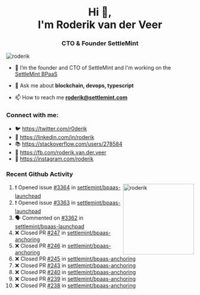 <h1 align="center">Hi 👋,<br/> I'm Roderik van der Veer</h1>
<h3 align="center">CTO & Founder SettleMint</h3>

<p align="left"> <img src="https://komarev.com/ghpvc/?username=roderik" alt="roderik" /> </p>

- 🔭 I’m the founder and CTO of SettleMint and I'm working on the [SettleMint BPaaS](https://settlemint.com)

- 💬 Ask me about **blockchain, devops, typescript**

- 📫 How to reach me **roderik@settlemint.com**



### Connect with me:

- 🐦 https://twitter.com/r0derik
- 🏢 https://linkedin.com/in/roderik
- 📚 https://stackoverflow.com/users/278584
- 🙊 https://fb.com/roderik.van.der.veer
- 📸 https://instagram.com/roderik

### Recent Github Activity
<img src="https://github-readme-stats.vercel.app/api?username=roderik&show_icons=true&count_private=true" alt="roderik" align="right" height="190" />

<!--START_SECTION:activity-->
1. ❗️ Opened issue [#3364](https://github.com/settlemint/bpaas-launchpad/issues/3364) in [settlemint/bpaas-launchpad](https://github.com/settlemint/bpaas-launchpad)
2. ❗️ Opened issue [#3363](https://github.com/settlemint/bpaas-launchpad/issues/3363) in [settlemint/bpaas-launchpad](https://github.com/settlemint/bpaas-launchpad)
3. 🗣 Commented on [#3362](https://github.com/settlemint/bpaas-launchpad/issues/3362) in [settlemint/bpaas-launchpad](https://github.com/settlemint/bpaas-launchpad)
4. ❌ Closed PR [#247](https://github.com/settlemint/bpaas-anchoring/pull/247) in [settlemint/bpaas-anchoring](https://github.com/settlemint/bpaas-anchoring)
5. ❌ Closed PR [#246](https://github.com/settlemint/bpaas-anchoring/pull/246) in [settlemint/bpaas-anchoring](https://github.com/settlemint/bpaas-anchoring)
6. ❌ Closed PR [#245](https://github.com/settlemint/bpaas-anchoring/pull/245) in [settlemint/bpaas-anchoring](https://github.com/settlemint/bpaas-anchoring)
7. ❌ Closed PR [#243](https://github.com/settlemint/bpaas-anchoring/pull/243) in [settlemint/bpaas-anchoring](https://github.com/settlemint/bpaas-anchoring)
8. ❌ Closed PR [#240](https://github.com/settlemint/bpaas-anchoring/pull/240) in [settlemint/bpaas-anchoring](https://github.com/settlemint/bpaas-anchoring)
9. ❌ Closed PR [#239](https://github.com/settlemint/bpaas-anchoring/pull/239) in [settlemint/bpaas-anchoring](https://github.com/settlemint/bpaas-anchoring)
10. ❌ Closed PR [#238](https://github.com/settlemint/bpaas-anchoring/pull/238) in [settlemint/bpaas-anchoring](https://github.com/settlemint/bpaas-anchoring)
<!--END_SECTION:activity-->